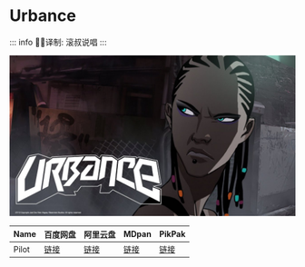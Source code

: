 # Urbance

::: info
✍🏻译制: 滚叔说唱
:::

![maxresdefault (6).jpg](maxresdefault_(6).jpg)

| Name | 百度网盘 | 阿里云盘 | MDpan | PikPak |
| --- | --- | --- | --- | --- |
| Pilot |[链接](https://pan.baidu.com/s/1P4qJgqmZezWv5QtLrsZcEg?pwd=ggev) |[链接](https://www.aliyundrive.com/s/Gy8fv1Tng2c) |[链接](https://pan.mdsub.top/Urbance) |[链接](https://mypikpak.com/s/VNmWZgmtgPJzgm6qRF58IHn8o1) |